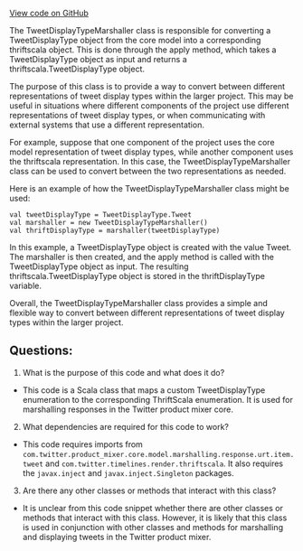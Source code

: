 [View code on GitHub](https://github.com/misbahsy/the-algorithm/product-mixer/core/src/main/scala/com/twitter/product_mixer/core/functional_component/marshaller/response/urt/item/tweet/TweetDisplayTypeMarshaller.scala)

The TweetDisplayTypeMarshaller class is responsible for converting a TweetDisplayType object from the core model into a corresponding thriftscala object. This is done through the apply method, which takes a TweetDisplayType object as input and returns a thriftscala.TweetDisplayType object.

The purpose of this class is to provide a way to convert between different representations of tweet display types within the larger project. This may be useful in situations where different components of the project use different representations of tweet display types, or when communicating with external systems that use a different representation.

For example, suppose that one component of the project uses the core model representation of tweet display types, while another component uses the thriftscala representation. In this case, the TweetDisplayTypeMarshaller class can be used to convert between the two representations as needed.

Here is an example of how the TweetDisplayTypeMarshaller class might be used:

```
val tweetDisplayType = TweetDisplayType.Tweet
val marshaller = new TweetDisplayTypeMarshaller()
val thriftDisplayType = marshaller(tweetDisplayType)
```

In this example, a TweetDisplayType object is created with the value Tweet. The marshaller is then created, and the apply method is called with the TweetDisplayType object as input. The resulting thriftscala.TweetDisplayType object is stored in the thriftDisplayType variable.

Overall, the TweetDisplayTypeMarshaller class provides a simple and flexible way to convert between different representations of tweet display types within the larger project.
## Questions: 
 1. What is the purpose of this code and what does it do?
- This code is a Scala class that maps a custom TweetDisplayType enumeration to the corresponding ThriftScala enumeration. It is used for marshalling responses in the Twitter product mixer core.

2. What dependencies are required for this code to work?
- This code requires imports from `com.twitter.product_mixer.core.model.marshalling.response.urt.item.tweet` and `com.twitter.timelines.render.thriftscala`. It also requires the `javax.inject` and `javax.inject.Singleton` packages.

3. Are there any other classes or methods that interact with this class?
- It is unclear from this code snippet whether there are other classes or methods that interact with this class. However, it is likely that this class is used in conjunction with other classes and methods for marshalling and displaying tweets in the Twitter product mixer.